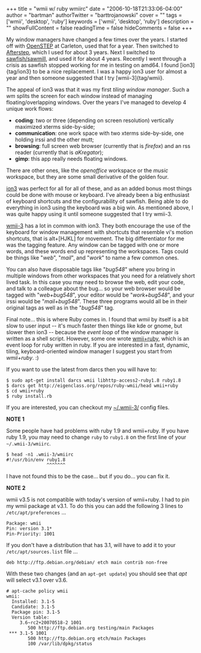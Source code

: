 +++
title = "wmii w/ ruby wmiirc"
date = "2006-10-18T21:33:06-04:00"
author = "bartman"
authorTwitter = "barttrojanowski"
cover = ""
tags = ['wmii', 'desktop', 'ruby']
keywords = ['wmii', 'desktop', 'ruby']
description = ""
showFullContent = false
readingTime = false
hideComments = false
+++

My window managers have changed a few times over the years.  I started off with 
[OpenSTEP](http://en.wikipedia.org/wiki/Openstep) at Carleton, used that for a year.
Then switched to [Afterstep](http://en.wikipedia.org/wiki/Afterstep), which I used for 
about 3 years.  Next I switched to [sawfish/sawmill](http://en.wikipedia.org/wiki/Sawfish), 
and used it for about 4 years.  Recently I went through a crisis as sawfish stopped 
working for me in testing on amd64.  I found [ion3]{tag/ion3} to be a nice replacement.  I 
was a happy ion3 user for almost a year and then someone suggested that I try [wmii-3]{tag/wmii}.

<!--more-->

The appeal of ion3 was that it was my first *tiling window manager*.  Such a *wm* splits the screen for each window 
instead of managing floating/overlapping windows.  Over the years I've managed to develop 4 unique work flows:

   * **coding**: two or three (depending on screen resolution) vertically maximized xterms side-by-side;
   * **communication**: one work space with two xterms side-by-side, one holding irssi and the other mutt;
   * **browsing**: full screen web browser (currently that is *firefox*) and an rss reader (currently that is *aKregator*);
   * **gimp**: this app really needs floating windows.

There are other ones, like the *openoffice* workspace or the *music* workspace, but they are some small derivative of the 
golden four.

[ion3](http://modeemi.cs.tut.fi/~tuomov/ion/) was perfect for all for all of these, and as an added bonus most things 
could be done with mouse or keyboard.  I've already been a big enthusiast of keyboard shortcuts and the configurability 
of sawfish.  Being able to do everything in ion3 using the keyboard was a big win.  As mentioned above, I was quite 
happy using it until someone suggested that I try wmii-3.

[wmii-3](http://wmii.suckless.org/) has a lot in common with ion3.  They both encourage the use of the keyboard for 
window management with shortcuts that resemble vi's motion shortcuts, that is alt+[HJKL] for movement.  The big differentiator
for me was the tagging feature.  Any window can be tagged with one or more words, and these words end up representing the workspaces.
Tags could be things like "*web*", "*mail*", and "*work*" to name a few common ones.  

You can also have disposable tags like "*bug548*" where you bring in multiple windows from other workspaces that you need 
for a relatively short lived task.  In this case you may need to browse the web, edit your code, and talk to a colleague 
about the bug... so your web browser would be tagged with "*web+bug548*", your editor would be "*work+bug548*", and your 
irssi would be "*mail+bug548*".  These three programs would all be in their original tags as well as in the "*bug548*" tag.

Final note... this is where Ruby comes in.  I found that *wmii* by itself is a bit slow to user input -- it's much faster then 
things like kde or gnome, but slower then ion3 -- because the *event loop* of the window manager is written as a shell script.
However, some one wrote [wmii+ruby](http://eigenclass.org/hiki.rb?wmii+ruby), which is an event loop for ruby written in ruby.
If you are interested in a fast, dynamic, tiling, keyboard-oriented window manager I suggest you start from *wmii+ruby*. :)

If you want to use the latest from darcs then you will have to:

    $ sudo apt-get install darcs wmii libhttp-access2-ruby1.8 ruby1.8
    $ darcs get http://eigenclass.org/repos/ruby-wmii/head wmii+ruby
    $ cd wmii+ruby
    $ ruby install.rb

If you are interested, you can checkout my [~/.wmii-3/](/~bart/conf/wmii-3/) config files.

**NOTE 1**

Some people have had problems with ruby 1.9 and wmii+ruby.  If you have ruby 1.9, you may need to 
change `ruby` to `ruby1.8` on the first line of your `~/.wmii-3/wmiirc`.

    $ head -n1 .wmii-3/wmiirc
    #!/usr/bin/env ruby1.8
                   ^^^^^^^

I have not found this to be the case... but if you do... you can fix it.

**NOTE 2**

wmii v3.5 is not compatible with today's version of wmii+ruby.  I had to pin my wmii package at v3.1.  To do this you can
add the following 3 lines to `/etc/apt/preferences` ...

    Package: wmii
    Pin: version 3.1*
    Pin-Priority: 1001

If you don't have a distribution that has 3.1, will have to add it to your `/etc/apt/sources.list` file ...

    deb http://ftp.debian.org/debian/ etch main contrib non-free

With these two changes (and an `apt-get update`) you should see that *apt* will select v3.1 over v3.6.

    # apt-cache policy wmii
    wmii:
      Installed: 3.1-5
      Candidate: 3.1-5
      Package pin: 3.1-5
      Version table:
         3.6~rc2+20070518-2 1001
            500 http://ftp.debian.org testing/main Packages
     *** 3.1-5 1001
            500 http://ftp.debian.org etch/main Packages
            100 /var/lib/dpkg/status
